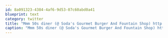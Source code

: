 ```yaml
---
id: 8a091323-4384-4af6-9d53-07c60abd0a41
blueprint: text
category: twitter
title: "Mmm 50s diner (@ Soda's Gourmet Burger And Fountain Shop) http://4sq.com/bmqoNJ"
caption: "Mmm 50s diner (@ Soda's Gourmet Burger And Fountain Shop) http://4sq.com/bmqoNJ"
---
```

